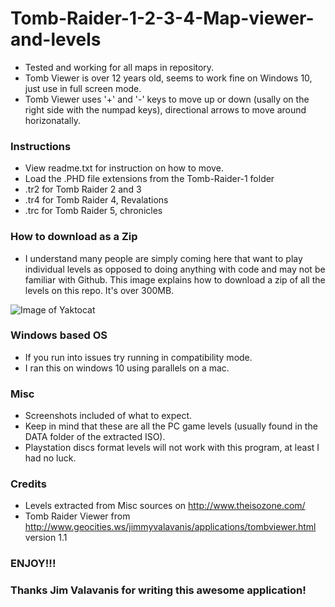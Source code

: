 # Tomb-Raider-1-2-3-4-Map-viewer-and-levels

* Tested and working for all maps in repository.
* Tomb Viewer is over 12 years old, seems to work fine on Windows 10, just use in full screen mode. 
* Tomb Viewer uses '+' and '-' keys to move up or down (usally on the right side with the numpad keys), directional arrows to move around horizonatally.

### Instructions
- View readme.txt for instruction on how to move.
- Load the .PHD file extensions from the Tomb-Raider-1 folder
- .tr2 for Tomb Raider 2 and 3
- .tr4 for Tomb Raider 4, Revalations
- .trc for Tomb Raider 5, chronicles

### How to download as a Zip
- I understand many people are simply coming here that want to play individual levels as opposed to doing anything with code and may not be familiar with Github. This image explains how to download a zip of all the levels on this repo. It's over 300MB. 

![Image of Yaktocat](https://i.imgur.com/bTzMChW)


### Windows based OS

* If you run into issues try running in compatibility mode.
* I ran this on windows 10 using parallels on a mac.

### Misc

- Screenshots included of what to expect. 
- Keep in mind that these are all the PC game levels (usually found in the DATA folder of the extracted ISO).
- Playstation discs format levels will not work with this program, at least I had no luck.

### Credits
* Levels extracted from Misc sources on http://www.theisozone.com/
* Tomb Raider Viewer from http://www.geocities.ws/jimmyvalavanis/applications/tombviewer.html version 1.1

### ENJOY!!!
### Thanks Jim Valavanis for writing this awesome application!
